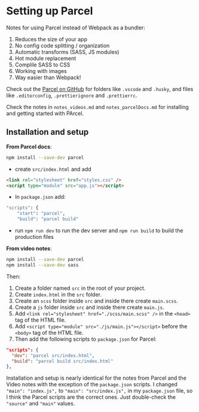 # Setting up Parcel

Notes for using Parcel instead of Webpack as a bundler:

1. Reduces the size of your app
1. No config code splitting / organization
1. Automatic transforms (SASS, JS modules)
1. Hot module replacement
1. Complile SASS to CSS
1. Working with images
1. Way easier than Webpack!

Check out the [Parcel on GitHub](https://github.com/parcel-bundler/parcel) for folders like `.vscode` and `.husky`, and files like `.editorconfig`, `.prettierignore` and `.prettierrc`.

Check the notes in `notes_videos.md` and `notes_parcelDocs.md` for installing and getting started with PArcel.

## Installation and setup

**From Parcel docs**:

```bash
npm install --save-dev parcel
```

- create `src/index.html` and add 

```html
<link rel="stylesheet" href="styles.css" />
<script type="module" src="app.js"></script>
```

- In `package.json` add:

```bash
"scripts": {
    "start": "parcel",
    "build": "parcel build"
```

- run `npm run dev` to run the dev server and `npm run build` to build the production files

**From video notes**:

```bash
npm install --save-dev parcel
npm install --save-dev sass
```

Then:

1. Create a folder named `src` in the root of your project.
1. Create `index.html` in the `src` folder.
1. Create an `scss` folder inside `src` and inside there create `main.scss`.
1. Create a `js` folder inside `src` and inside there create `main.js`.
1. Add `<link rel="stylesheet" href="./scss/main.scss" />` in the `<head>` tag of the HTML file.
1. Add `<script type="module" src="./js/main.js"></script>` before the `<body>` tag of the HTML file.
1. Then add the following scripts to `package.json` for Parcel:

```json
"scripts": {
  "dev": "parcel src/index.html",
  "build": "parcel build src/index.html"
},
```

Installation and setup is nearly identical for the notes from Parcel and the Video notes with the exception of the `package.json` scripts. I changed `"main": "index.js",` to `"main": "src/index.js",` in my `package.json` file, so I think the Parcel scripts are the correct ones. Just double-check the `"source"` and `"main"` values.